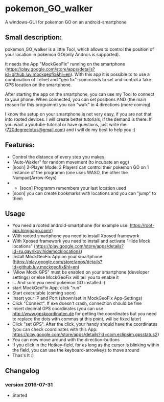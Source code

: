 # pokemon_GO_walker
A windows-GUI for pokemon GO on an android-smartphone

## Small description:
pokemon_GO_walker is a little Tool, which allows to control the position of your location in pokemon GO(only Androis is supported).

It needs the App "MockGeoFix" running on the smartphone (https://play.google.com/store/apps/details?id=github.luv.mockgeofix&hl=en).
With this app it is possible to to use a combination of Telnet and "geo fix"-commands to set and control a fake GPS location on the smartphone.

After starting the app on the smartphone, you can use my Tool to connect to your phone. When connected, you can set positions AND (the main reason for this programm) you can "walk" in 4 directions (more coming).

I know the setup on your smartphone is not very easy, if you are not that into rooted devices. I will create better tutorials, if the demand is there. If you want a youtube-tutorial or have questions, just write me (720degreelotus@gmail.com) and i will do my best to help you :)

## Features:
- Control the distance of every step you makes
- "Auto-Wakler" for random movement (to incubate an egg)
- [soon] 2-Player Mode: 2 Players can control their pokemon GO on 1 instance of the programm (one uses WASD, the other the Numpad(Arrow-Keys)
- - [soon] Programm remembers your last location used
- [soon] you can create bookmarks with locations and you can "jump" to them

## Usage
- You need a rooted android-smartphone (for example use: https://root-apk.kingoapp.com/)
- With rooted smartphone you need to install Xposed framework
- With Xposed framework you need to install and activate "Hide Mock locations" (https://play.google.com/store/apps/details?id=ru.gavrikov.hidemocklocations)
- Install MockGeoFix App on your smartphone (https://play.google.com/store/apps/details?id=github.luv.mockgeofix&hl=en)
- "Allow Mock GPS" must be enabled on your smartphone (developer settings) or else MockGeoFix will tell you to enable it
- ... And sure you need pokemon GO installed :)
- start MockGeoFix App, click "run"
- Start executable (coming soon)
- Insert your IP and Port (shown/set in MockGeoFix App-Settings)
- Click "Connect". If exe doesn't crash, connection should be fine
- Insert decimal GPS coordinates (you can use http://www.gpskoordinaten.de for getting the coordinates but you need to replace the dots with commas at this point, will be fixed later)
- Click "set GPS". After the click, your handy should have the coordinates (you can check coordinates with this App: https://play.google.com/store/apps/details?id=com.eclipsim.gpsstatus2)
- You can now move around with the direction-buttons
- If you click in the Hotkey-field, for as long as the cursor is blinking within the field, you can use the keyboard-arrowkeys to move around
- Thas's It :)

## Changelog

### version 2016-07-31
- Started
